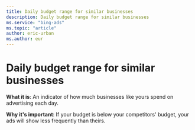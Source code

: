 ```yaml
---
title: Daily budget range for similar businesses
description: Daily budget range for similar businesses
ms.service: "bing-ads"
ms.topic: "article"
author: eric-urban
ms.author: eur
---
```


# Daily budget range for similar businesses

**What it is**: An indicator of how much businesses like yours spend on advertising each day.

**Why it's important**: If your budget is below your competitors' budget, your ads will show less frequently than theirs.


